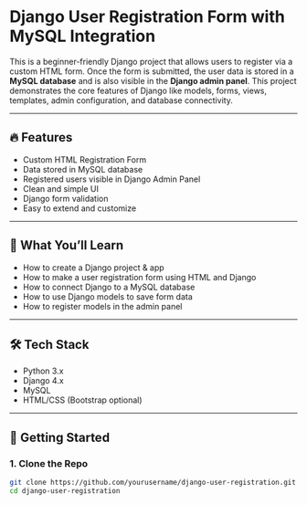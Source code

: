 # Django User Registration Form with MySQL Integration

This is a beginner-friendly Django project that allows users to register via a custom HTML form. Once the form is submitted, the user data is stored in a **MySQL database** and is also visible in the **Django admin panel**. This project demonstrates the core features of Django like models, forms, views, templates, admin configuration, and database connectivity.

---

## 🔥 Features

- Custom HTML Registration Form
- Data stored in MySQL database
- Registered users visible in Django Admin Panel
- Clean and simple UI
- Django form validation
- Easy to extend and customize

---

## 🧠 What You’ll Learn

- How to create a Django project & app
- How to make a user registration form using HTML and Django
- How to connect Django to a MySQL database
- How to use Django models to save form data
- How to register models in the admin panel

---

## 🛠️ Tech Stack

- Python 3.x
- Django 4.x
- MySQL
- HTML/CSS (Bootstrap optional)

---

## 🚀 Getting Started

### 1. Clone the Repo

```bash
git clone https://github.com/yourusername/django-user-registration.git
cd django-user-registration
